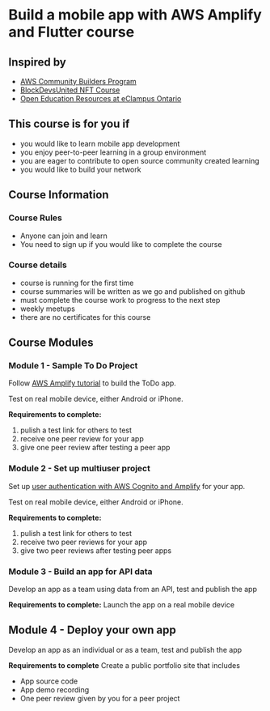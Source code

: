 # Build a mobile app with AWS Amplify and Flutter course

## Inspired by
* [AWS Community Builders Program](https://aws.amazon.com/developer/community/community-builders/)
* [BlockDevsUnited NFT Course](https://github.com/BlockDevsUnited/NFT-COURSE)
* [Open Education Resources at eClampus Ontario](https://openlibrary.ecampusontario.ca/create/)

## This course is for you if
* you would like to learn mobile app development
* you enjoy peer-to-peer learning in a group environment
* you are eager to contribute to open source community created learning
* you would like to build your network

## Course Information

### Course Rules
* Anyone can join and learn
* You need to sign up if you would like to complete the course

### Course details
* course is running for the first time
* course summaries will be written as we go and published on github
* must complete the course work to progress to the next step
* weekly meetups
* there are no certificates for this course

## Course Modules

### Module 1 - Sample To Do Project
Follow [AWS Amplify tutorial](https://docs.amplify.aws/start/getting-started/installation/q/integration/flutter/) to build the ToDo app.

Test on real mobile device, either Android or iPhone.

**Requirements to complete:** 
1. pulish a test link for others to test
2. receive one peer review for your app
3. give one peer review after testing a peer app

### Module 2 - Set up multiuser project
Set up [user authentication with AWS Cognito and Amplify](https://docs.amplify.aws/lib/auth/getting-started/q/platform/flutter/) for your app.

Test on real mobile device, either Android or iPhone.

**Requirements to complete:** 
1. pulish a test link for others to test
2. receive two peer reviews for your app
3. give two peer reviews after testing peer apps

### Module 3 - Build an app for API data
Develop an app as a team using data from an API, test and publish the app

**Requirements to complete:** 
Launch the app on a real mobile device

## Module 4 - Deploy your own app
Develop an app as an individual or as a team, test and publish the app

**Requirements to complete**
Create a public portfolio site that includes
* App source code
* App demo recording
* One peer review given by you for a peer project 


